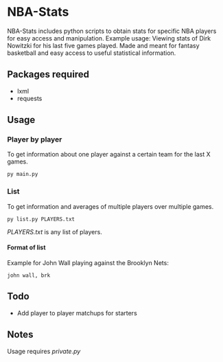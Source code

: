 # NBA-Stats
NBA-Stats includes python scripts to obtain stats for specific NBA players for easy access and manipulation. Example usage: Viewing stats of Dirk Nowitzki for his last five games played. Made and meant for fantasy basketball and easy access to useful statistical information.

## Packages required

- lxml
- requests

## Usage

### Player by player

To get information about one player against a certain team for the last X games.
```
py main.py
```

### List

To get information and averages of multiple players over multiple games.
```
py list.py PLAYERS.txt
```

*PLAYERS.txt* is any list of players.

#### Format of list

Example for John Wall playing against the Brooklyn Nets:
```
john wall, brk
```

## Todo

- Add player to player matchups for starters

## Notes

Usage requires *private.py*

